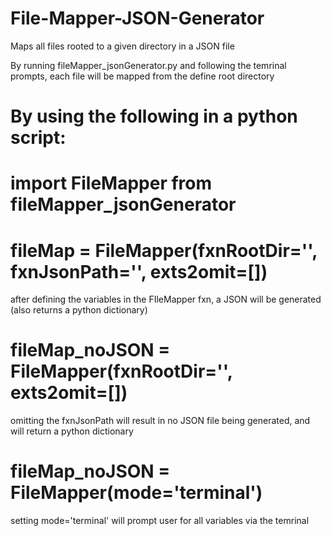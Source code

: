 # File-Mapper-JSON-Generator
Maps all files rooted to a given directory in a JSON file

By running fileMapper_jsonGenerator.py and following the temrinal prompts, each file will be mapped from the define root directory

# By using the following in a python script:

# import FileMapper from fileMapper_jsonGenerator

# fileMap = FileMapper(fxnRootDir='', fxnJsonPath='', exts2omit=[])
after defining the variables in the FIleMapper fxn, a JSON will be generated (also returns a python dictionary)


# fileMap_noJSON = FileMapper(fxnRootDir='', exts2omit=[])
omitting the fxnJsonPath will result in no JSON file being generated, and will return a python dictionary


# fileMap_noJSON = FileMapper(mode='terminal')
setting mode='terminal' will prompt user for all variables via the temrinal

